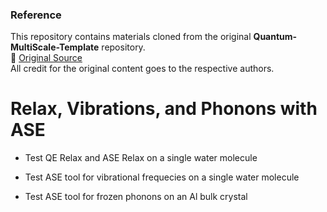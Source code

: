 ### Reference  
This repository contains materials cloned from the original **Quantum-MultiScale-Template** repository.  
🔗 [Original Source](https://github.com/Quantum-MultiScale-Template)  
All credit for the original content goes to the respective authors.

# Relax, Vibrations, and Phonons with ASE

* Test QE Relax and ASE Relax on a single water molecule

* Test ASE tool for vibrational frequecies on a single water molecule

* Test ASE tool for frozen phonons on an Al bulk crystal
